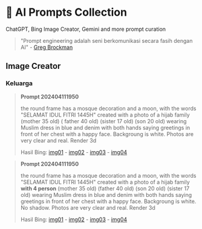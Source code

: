 # :robot: AI Prompts Collection
ChatGPT, Bing Image Creator, Gemini and more prompt curation


> "Prompt engineering adalah seni berkomunikasi secara fasih dengan AI" - [Greg Brockman](https://twitter.com/gdb/status/1634708489078706179?s=20)

## Image Creator

### Keluarga
> **Prompt 202404111950**
>
> the round frame has a mosque decoration and a moon, with the words "SELAMAT IDUL FITRI 1445H" created with a photo of a hijab family (mother 35 old) ( father 40 old) (sister 17 old) (son 20 old) wearing Muslim dress in blue and denim with both hands saying greetings in front of her chest with a happy face. Backgroung is white. Photos are very clear and real. Render 3d
>
> Hasil Bing: [img01](https://drive.google.com/file/d/14DtPUh3Up7FmTTl_zhY41EV14N3L08C1/view?usp=drive_link) - [img02](https://drive.google.com/file/d/18QnU1GcV9oBLpNHbmfEA7sCeNRxgs1rr/view?usp=drive_link) - [img03](https://drive.google.com/file/d/1XBZEtL_IGOpktpKe36rkCmXfp9ZgCM2_/view?usp=drive_link) - [img04](https://drive.google.com/file/d/1QsvabSayLp-hM5hXXAf0Tbe3UX3e22Q_/view?usp=drive_link)

> **Prompt 202404111950**
> 
> the round frame has a mosque decoration and a moon, with the words "SELAMAT IDUL FITRI 1445H" created with a photo of a hijab family **with 4 person** (mother 35 old) (father 40 old) (son 20 old) (sister 17 old) wearing Muslim dress in blue and denim with both hands saying greetings in front of her chest with a happy face. Backgroung is white. No shadow. Photos are very clear and real. Render 3d
>
> Hasil Bing: [img01](https://drive.google.com/file/d/1CuH0wa8MXKnbgAJ0qSAOR3dMLHhSoJI0/view?usp=drive_link) - [img02](https://drive.google.com/file/d/1xuK1ZjKsGuIkXbds4EeYgaHL-I86xuN6/view?usp=drive_link) - [img03](https://drive.google.com/file/d/1dxxCBXuDrh0JrJJrco6mFxzWvMxrYx0F/view?usp=drive_link) - [img04](https://drive.google.com/file/d/1kCRvD5n1e9yNjDOz1o6XSbaXiyzRdfTo/view?usp=drive_link)



